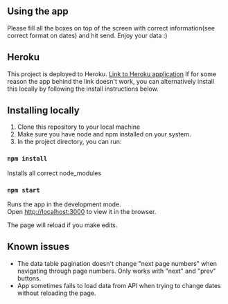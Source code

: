 ## Using the app

Please fill all the boxes on top of the screen with correct information(see correct format on dates) and hit send.
Enjoy your data :)

## Heroku

This project is deployed to Heroku.
[Link to Heroku application](https://masterpiece1.herokuapp.com/)
If for some reason the app behind the link doesn't work, you can alternatively install this locally by following the install instructions below.

## Installing locally

1. Clone this repository to your local machine
2. Make sure you have node and npm installed on your system.
3. In the project directory, you can run:

### `npm install`

Installs all correct node_modules

### `npm start`

Runs the app in the development mode.<br />
Open [http://localhost:3000](http://localhost:3000) to view it in the browser.

The page will reload if you make edits.<br />

## Known issues

- The data table pagination doesn't change "next page numbers" when navigating through page numbers. Only works with "next" and "prev" buttons. 
- App sometimes fails to load data from API when trying to change dates without reloading the page.
